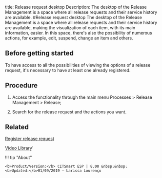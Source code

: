 title: Release request desktop
Description: The desktop of the Release Management is a space where all release requests and their service history are available.
#Release request desktop
The desktop of the Release Management is a space where all release requests and their service history are available, making the visualization of each item, with its main information, easier. In this space, there's also the possibility of numerous actions, for example, edit, suspend, change an item and others.

Before getting started
--------------------------

To have access to all the possibilities of viewing the options of a release
request, it's necessary to have at least one already registered.

Procedure
-------------

1.  Access the functionality through the main menu Processes \> Release
    Management \> Release;

2.  Search for the release request and the actions you want.  

Related
-----------

[Register release request](https://docs-dev.citsmart.com/en/site/citsmart-esp-8/5-processes/release/use/register-release-request.html)

<i class='fa fa-youtube-play  fa-2x' style='color:#97ce17;vertical-align: middle;'> </i> [Video Library](https://www.youtube.com/playlist?list=PLB5qK2uzf2RMA1W1Js4-lPEDUDUJJ_rUa)'

!!! tip "About"

    <b>Product/Version:</b> CITSmart ESP | 8.00 &nbsp;&nbsp;
    <b>Updated:</b>01/09/2019 – Larissa Lourenço
